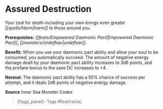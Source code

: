 ﻿---
cssclass: [feats]

---
# Assured Destruction

Your zeal for death-including your own-brings even greater _[[spells/Harm|harm]]_ to those around you.

**Prerequisites:** _[[feats/Empowered Daemonic Pact|Empowered Daemonic Pact]]_, _[[monsters/Urdefhan|urdefhan]]_.

**Benefit:** When you use your daemonic pact ability and allow your soul to be consumed, you automatically succeed. The amount of negative energy damage dealt by your daemonic pact ability increases to 3d6 points, and the profane bonus to the save DC increases to +4.

**Normal:** The daemonic pact ability has a 50% chance of success per attempt, and it deals 2d6 points of negative energy damage.

**Source** Inner Sea Monster Codex
>[!tags_panel]- Tags
> #feat/racial, 
